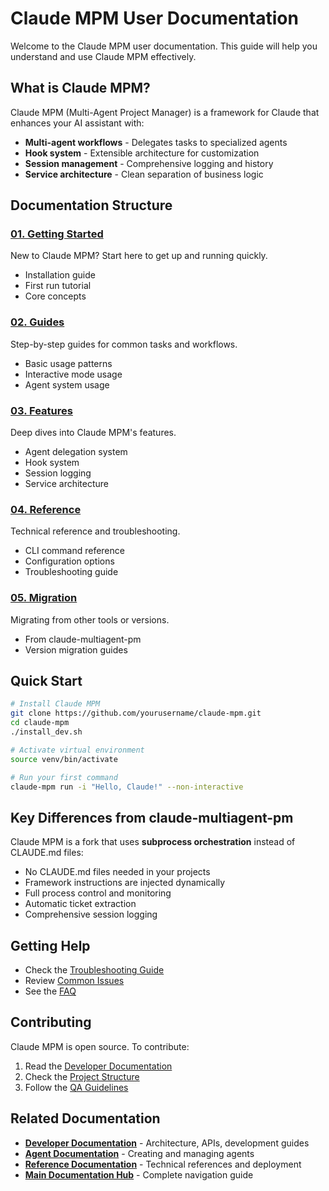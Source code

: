 # Claude MPM User Documentation

Welcome to the Claude MPM user documentation. This guide will help you understand and use Claude MPM effectively.

## What is Claude MPM?

Claude MPM (Multi-Agent Project Manager) is a framework for Claude that enhances your AI assistant with:

- **Multi-agent workflows** - Delegates tasks to specialized agents
- **Hook system** - Extensible architecture for customization
- **Session management** - Comprehensive logging and history
- **Service architecture** - Clean separation of business logic

## Documentation Structure

### [01. Getting Started](01-getting-started/README.md)
New to Claude MPM? Start here to get up and running quickly.
- Installation guide
- First run tutorial
- Core concepts

### [02. Guides](02-guides/README.md)
Step-by-step guides for common tasks and workflows.
- Basic usage patterns
- Interactive mode usage
- Agent system usage

### [03. Features](03-features/README.md)
Deep dives into Claude MPM's features.
- Agent delegation system
- Hook system
- Session logging
- Service architecture

### [04. Reference](04-reference/README.md)
Technical reference and troubleshooting.
- CLI command reference
- Configuration options
- Troubleshooting guide

### [05. Migration](05-migration/README.md)
Migrating from other tools or versions.
- From claude-multiagent-pm
- Version migration guides

## Quick Start

```bash
# Install Claude MPM
git clone https://github.com/yourusername/claude-mpm.git
cd claude-mpm
./install_dev.sh

# Activate virtual environment
source venv/bin/activate

# Run your first command
claude-mpm run -i "Hello, Claude!" --non-interactive
```

## Key Differences from claude-multiagent-pm

Claude MPM is a fork that uses **subprocess orchestration** instead of CLAUDE.md files:

- No CLAUDE.md files needed in your projects
- Framework instructions are injected dynamically
- Full process control and monitoring
- Automatic ticket extraction
- Comprehensive session logging

## Getting Help

- Check the [Troubleshooting Guide](04-reference/troubleshooting.md)
- Review [Common Issues](04-reference/troubleshooting.md#common-issues)
- See the [FAQ](04-reference/troubleshooting.md#faq)

## Contributing

Claude MPM is open source. To contribute:
1. Read the [Developer Documentation](../developer/README.md)
2. Check the [Project Structure](../developer/STRUCTURE.md)
3. Follow the [QA Guidelines](../developer/QA.md)

## Related Documentation

- **[Developer Documentation](../developer/README.md)** - Architecture, APIs, development guides
- **[Agent Documentation](../agents/README.md)** - Creating and managing agents
- **[Reference Documentation](../reference/README.md)** - Technical references and deployment
- **[Main Documentation Hub](../README.md)** - Complete navigation guide